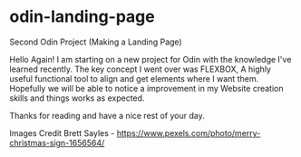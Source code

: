# odin-landing-page
Second Odin Project (Making a Landing Page)

Hello Again! I am starting on a new project for Odin with the knowledge I've learned recently. 
The key concept I went over was FLEXBOX, A highly useful functional tool to align and get elements where I want them.
Hopefully we will be able to notice a improvement in my Website creation skills and things works as expected.

Thanks for reading and have a nice rest of your day.

Images Credit
Brett Sayles - https://www.pexels.com/photo/merry-christmas-sign-1656564/